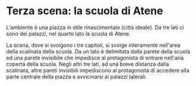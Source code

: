 # Terza scena: la scuola di Atene

L'ambiente è una piazza in stile rinascimentale (città ideale). Da tre lati ci sono dei palazzi, nel quarto lato la scuola di Atene.

La scena, dove si svolgono i tre capitoli, si svolge interamente nell'area della scalinata della scuola. Da un lato è delimitata dalla parete della scuola ed una parete invisibile che impedisce al protagonista di entrare nell'aria coperta della scuola. Negli altri tre lati, ad una breve distanza dalla scalinata, altre pareti invisibili impediscono al protagonista di accedere alla parte centrale della piazza e avvicinarsi ai palazzi laterali.
